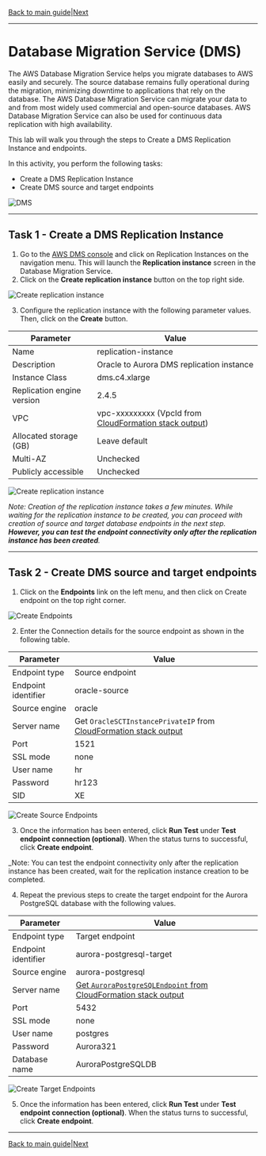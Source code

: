 [Back to main guide](../README.md)|[Next](dms-fl.md)

___

# Database Migration Service (DMS)

The AWS Database Migration Service helps you migrate databases to AWS easily and securely. The source database remains fully operational during the migration, minimizing downtime to applications that rely on the database. The AWS Database Migration Service can migrate your data to and from most widely used commercial and open-source databases. AWS Database Migration Service can also be used for continuous data replication with high availability.

This lab will walk you through the steps to Create a DMS Replication Instance and endpoints.

In this activity, you perform the following tasks:

- Create a DMS Replication Instance
- Create DMS source and target endpoints

![DMS](images/dms.png)
___

## Task 1 - Create a DMS Replication Instance

1. Go to the [AWS DMS console](https://console.aws.amazon.com/dms/v2/) and click on Replication Instances on the navigation menu. This will launch the **Replication instance** screen in the Database Migration Service.
2. Click on the **Create replication instance** button on the top right side.

![Create replication instance](images/create_rep_inst.png)

3. Configure the replication instance with the following parameter values. Then, click on the **Create** button.

Parameter | Value
--- | --- 
Name | replication-instance 
Description | Oracle to Aurora DMS replication instance 
Instance Class | dms.c4.xlarge 
Replication engine version | 2.4.5 
VPC | vpc-xxxxxxxxx (VpcId from [CloudFormation stack output](./lab-setup-verification.md#cloudformation-stack-outputs))
Allocated storage (GB) | Leave default
Multi-AZ | Unchecked 
Publicly accessible | Unchecked 

![Create replication instance](images/create_rep_inst_detail.png)

_Note: Creation of the replication instance takes a few minutes. While waiting for the replication instance to be created, you can proceed with creation of source and target database endpoints in the next step. **However, you can test the endpoint connectivity only after the replication instance has been created**._

___

## Task 2 - Create DMS source and target endpoints

1. Click on the **Endpoints** link on the left menu, and then click on Create endpoint on the top right corner.

![Create Endpoints](images/create_ep.png)

2. Enter the Connection details for the source endpoint as shown in the following table. 

Parameter | Value
--- | ---
Endpoint type | Source endpoint
Endpoint identifier | oracle-source
Source engine | oracle
Server name | Get `OracleSCTInstancePrivateIP` from [CloudFormation stack output](./lab-setup-verification.md#cloudformation-stack-outputs)
Port | 1521
SSL mode | none 
User name | hr
Password | hr123
SID | XE

![Create Source Endpoints](images/create_sep.png)

3. Once the information has been entered, click **Run Test** under **Test endpoint connection (optional)**. When the status turns to successful, click **Create endpoint**.

_Note: You can test the endpoint connectivity only after the replication instance has been created, wait for the replication instance creation to be completed.

4. Repeat the previous steps to create the target endpoint for the Aurora PostgreSQL database with the following values. 

Parameter | Value 
--- | --- 
Endpoint type | Target endpoint 
Endpoint identifier | aurora-postgresql-target 
Source engine | aurora-postgresql 
Server name | [Get `AuroraPostgreSQLEndpoint` from CloudFormation stack output](./lab-setup-verification.md#cloudformation-stack-outputs)
Port | 5432 
SSL mode | none 
User name | postgres 
Password | Aurora321 
Database name | AuroraPostgreSQLDB 

![Create Target Endpoints](images/create_tep.png)

5. Once the information has been entered, click **Run Test** under **Test endpoint connection (optional)**. When the status turns to successful, click **Create endpoint**.

___

[Back to main guide](../README.md)|[Next](dms-fl.md)